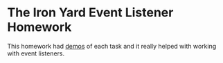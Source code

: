 # The Iron Yard Event Listener Homework

This homework had [demos](https://github.com/magentanova/event-listeners) of each task and it really helped with working with event listeners.

